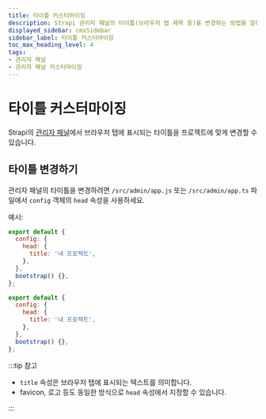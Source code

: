 ```yaml
---
title: 타이틀 커스터마이징
description: Strapi 관리자 패널의 타이틀(브라우저 탭 제목 등)을 변경하는 방법을 알아보세요.
displayed_sidebar: cmsSidebar
sidebar_label: 타이틀 커스터마이징
toc_max_heading_level: 4
tags:
- 관리자 패널
- 관리자 패널 커스터마이징
---
```


# 타이틀 커스터마이징

Strapi의 [관리자 패널](/cms/admin-panel-customization)에서 브라우저 탭에 표시되는 타이틀을 프로젝트에 맞게 변경할 수 있습니다.

## 타이틀 변경하기

관리자 패널의 타이틀을 변경하려면 `/src/admin/app.js` 또는 `/src/admin/app.ts` 파일에서 `config` 객체의 `head` 속성을 사용하세요.

예시:

<Tabs groupId="js-ts">
<TabItem value="js" label="JavaScript">

```js title="/src/admin/app.js"
export default {
  config: {
    head: {
      title: '내 프로젝트',
    },
  },
  bootstrap() {},
};
```

</TabItem>
<TabItem value="ts" label="TypeScript">

```js title="/src/admin/app.ts"
export default {
  config: {
    head: {
      title: '내 프로젝트',
    },
  },
  bootstrap() {},
};
```

</TabItem>
</Tabs>

:::tip 참고

- `title` 속성은 브라우저 탭에 표시되는 텍스트를 의미합니다.
- favicon, 로고 등도 동일한 방식으로 `head` 속성에서 지정할 수 있습니다.

::: 